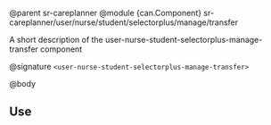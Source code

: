 @parent sr-careplanner
@module {can.Component} sr-careplanner/user/nurse/student/selectorplus/manage/transfer <user-nurse-student-selectorplus-manage-transfer>

A short description of the user-nurse-student-selectorplus-manage-transfer component

@signature `<user-nurse-student-selectorplus-manage-transfer>`

@body

## Use

